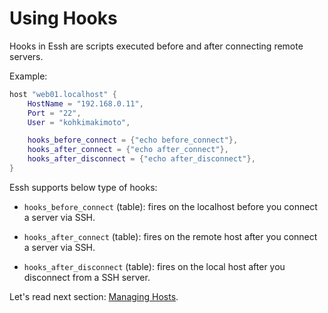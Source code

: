 # Using Hooks

Hooks in Essh are scripts executed before and after connecting remote servers.

Example:

```lua
host "web01.localhost" {
    HostName = "192.168.0.11",
    Port = "22",
    User = "kohkimakimoto",

    hooks_before_connect = {"echo before_connect"},
    hooks_after_connect = {"echo after_connect"},
    hooks_after_disconnect = {"echo after_disconnect"},
}
```

Essh supports below type of hooks:

* `hooks_before_connect` (table): fires on the localhost before you connect a server via SSH.

* `hooks_after_connect` (table): fires on the remote host after you connect a server via SSH.

* `hooks_after_disconnect` (table): fires on the local host after you disconnect from a SSH server.

Let's read next section: [Managing Hosts](getting-started_managing-hosts.md).
